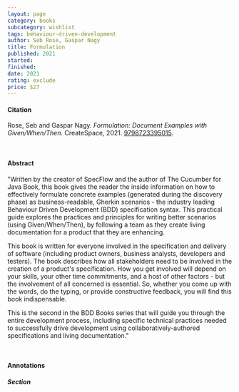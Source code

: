 ```yaml
---
layout: page
category: books
subcategory: wishlist
tags: behaviour-driven-development
author: Seb Rose, Gaspar Nagy
title: Formulation
published: 2021
started:
finished:
date: 2021
rating: exclude
price: $27
---
```


#### Citation

Rose, Seb and Gaspar Nagy. *Formulation: Document Examples with Given/When/Then.* CreateSpace, 2021. [‎9798723395015](https://www.amazon.ca/Formulation-Document-examples-Given-When/dp/B093N4C2C2/).

<br>

#### Abstract

"Written by the creator of SpecFlow and the author of The Cucumber for Java Book, this book gives the reader the inside information on how to effectively formulate concrete examples (generated during the discovery phase) as business-readable, Gherkin scenarios - the industry leading Behaviour Driven Development (BDD) specification syntax. This practical guide explores the practices and principles for writing better scenarios (using Given/When/Then), by following a team as they create living documentation for a product that they are enhancing.

This book is written for everyone involved in the specification and delivery of software (including product owners, business analysts, developers and testers). The book describes how all stakeholders need to be involved in the creation of a product's specification. How you get involved will depend on your skills, your other time commitments, and a host of other factors - but the involvement of all concerned is essential. So, whether you come up with the words, do the typing, or provide constructive feedback, you will find this book indispensable.

This is the second in the BDD Books series that will guide you through the entire development process, including specific technical practices needed to successfully drive development using collaboratively-authored specifications and living documentation."

<br>

#### Annotations

##### Section
